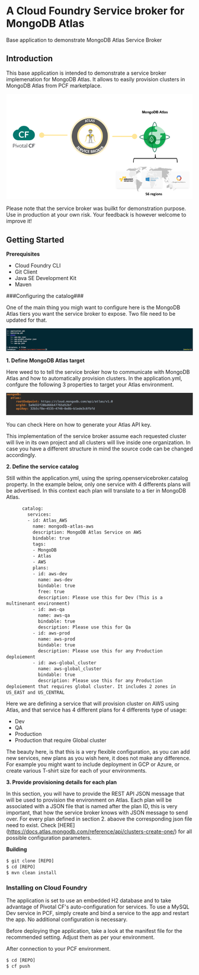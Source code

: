 # A Cloud Foundry Service broker for MongoDB Atlas
Base application to demonstrate MongoDB Atlas Service Broker


## Introduction
This base application is intended to demonstrate a service broker implemenation for MongoDB Atlas. It allows to easily provision clusters in MongoDB Atlas from PCF marketplace. 

![](imgs/broker.png)


Please note that the service broker was builkt for demonstration purpose. Use in production at your own risk. Your feedback is however welcome to improve it! 


## Getting Started

**Prerequisites**
- Cloud Foundry CLI
- Git Client
- Java SE Development Kit
- Maven

###Configuring the catalog###

One of the main thing you migh want to configure here is the MongoDB Atlas tiers you want the service broker to expose. Two file need to be updated for that.


![](imgs/ressource.png)


**1. Define MongoDB Atlas target**

Here weed to to tell the service broker how to communicate with MongoDB Atlas and how to automatically provision clusters. In the application.yml, confgure the following 3 properties to target your Atlas environment.

![](imgs/config.png)

You can check Here on how to generate your Atlas API key.

This implementation of the service broker assume each requested cluster will live in its own project and all clusters will live inside one organization. In case you have a different structure in mind the source code can be changed accordingly.

**2. Define the service catalog**

Still within the application.yml, using the spring.openservicebroker.catalog property. In the example below, only one service with 4 differents plans will be advertised. In this context each plan will translate to a tier in MongoDB Atlas.

```
      catalog:
        services:
        - id: Atlas_AWS
          name: mongodb-atlas-aws
          description: MongoDB Atlas Service on AWS
          bindable: true
          tags:
          - MongoDB
          - Atlas
          - AWS
          plans:
          - id: aws-dev
            name: aws-dev
            bindable: true
            free: true
            description: Please use this for Dev (This is a multinenant environment)
          - id: aws-qa
            name: aws-qa
            bindable: true
            description: Please use this for Qa
          - id: aws-prod
            name: aws-prod
            bindable: true
            description: Please use this for any Production deploiement
          - id: aws-global_cluster
            name: aws-global_cluster
            bindable: true
            description: Please use this for any Production deploiement that requires global cluster. It includes 2 zones in US_EAST and US_CENTRAL
```

Here we are defining a service that will provision cluster on AWS using Atlas, and that service has 4 different plans for 4 differents type of usage:
- Dev  
- QA
- Production
- Production that require Global cluster


The beauty here, is that this is a very flexible configuration, as you can add new services, new plans as you wish here, it does not make any difference. For example you might want to include deployment in GCP or Azure, or create various T-shirt size for each of your environments.


**3. Provide provisioning details for each plan**

In this section, you will have to provide the REST API JSON message that will be used to provision the environment on Atlas. Each plan will be associated with a JSON file that is named after the plan ID, this is very important, that how the service broker knows with JSON message to send over. For every plan defined in section 2. abaove the corresponding json file need to exist. Check [HERE] (https://docs.atlas.mongodb.com/reference/api/clusters-create-one/)  for all possible configuration parameters.



**Building**
```
$ git clone [REPO]
$ cd [REPO]
$ mvn clean install
``` 

### Installing on Cloud Foundry
The application is set to use an embedded H2 database and to take advantage of Pivotal CF's auto-configuration for services. To use a MySQL Dev service in PCF, simply create and bind a service to the app and restart the app. No additional configuration is necessary.

Before deploying thge application, take a look at the manifest file for the recommended setting. Adjust them as per your environment.

After connection to your PCF environment.
```
$ cd [REPO]
$ cf push
```



